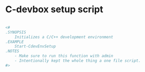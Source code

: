 # C-devbox setup script

```PowerShell

<#
.SYNOPSIS
    Initializes a C/C++ development environment
.EXAMPLE
    Start-CdevEnvSetup
.NOTES
    - Make sure to run this function with admin
    - Intentionally kept the whole thing a one file script.
#>
```

